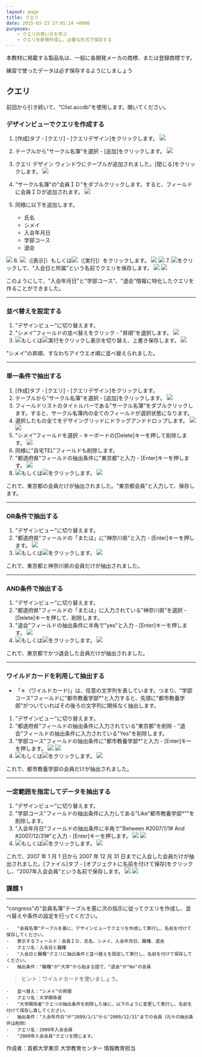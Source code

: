 ```yaml
---
layout: page
title: クエリ
date: 2015-03-23 17:01:14 +0900
purposes:
    - クエリの使い方を学ぶ
    - クエリを新規作成し、必要な形式で保存する
---
```


本教材に掲載する製品名は、一般に各開発メーカの商標、または登録商標です。

練習で使ったデータは必ず保存するようにしましょう


クエリ
--------------
前回から引き続いて、"Clist.accdb"を使用します。開いてください。
### デザインビューでクエリを作成する

1. [作成]タブ - [クエリ] - [クエリデザイン]をクリックします。
![](./pic/newquery1.png)
2. テーブルから"サークル名簿"を選択 - [追加]をクリックします。
![](./pic/newquery2.png)
3. クエリ デザイン ウィンドウにテーブルが追加されました。[閉じる]をクリックします。
![](./pic/newquery3.png)
4. "サークル名簿"の"会員ＩＤ"をダブルクリックします。すると、フィールドに会員ＩＤが追加されます。
![](./pic/newquery4.png)
5. 同様に以下を追加します。

    -   氏名
    -   シメイ
    -   入会年月日
    -   学部コース
    -   退会

![](./pic/newquery5.png)
6. ![](./pic/databaseview.png)（[表示]）もしくは![](./pic/action.png)（[実行]）をクリックします。
![](./pic/newquery6.png)
![](./pic/newquery7.png)
7. ![](./pic/quicksave.png)をクリックして、"入会日と所属"という名前でクエリを保存します。
![](./pic/newquery8.png)
![](./pic/newquery9.png)

このようにして、"入会年月日"と"学部コース"、"退会"情報に特化したクエリを作ることができました。

---
### 並べ替えを設定する

1. "デザインビュー"に切り替えます。
2. "シメイ"フィールドの並べ替えをクリック - "昇順"を選択します。
![](./pic/sortname1.png)
3. ![](./pic/databaseview.png)もしくは![](./pic/action.png)実行をクリックし表示を切り替え、上書き保存します。
![](./pic/sortname2.png)

"シメイ"の昇順、すなわちアイウエオ順に並べ替えられました。

---
### 単一条件で抽出する

1. [作成]タブ - [クエリ] - [クエリデザイン]をクリックします。
2. テーブルから"サークル名簿"を選択 - [追加]をクリックします。
![](./pic/abstract1.png)
3. フィールドリストのタイトルバーである"サークル名簿"をダブルクリックします。すると、サークル名簿内の全てのフィールドが選択状態になります。
4. 選択したもの全てをデザイングリッドにドラッグアンドドロップします。
![](./pic/abstract2.png)
![](./pic/abstract3.png)
5. "シメイ"フィールドを選択 - キーボードの[Delete]キーを押して削除します。
![](./pic/abstract4.png)
6. 同様に"自宅TEL"フィールドも削除します。
7. "都道府県"フィールドの抽出条件に"東京都"と入力 - [Enter]キーを押します。
![](./pic/abstract5.png)
8. ![](./pic/databaseview.png)もしくは![](./pic/action.png)をクリックします。
![](./pic/abstract6.png)

これで、東京都の会員だけが抽出されました。"東京都会員"と入力して、保存します。

---
### OR条件で抽出する

1. "デザインビュー"に切り替えます。
2. "都道府県"フィールドの「または」に"神奈川県"と入力 - [Enter]キーを押します。
![](./pic/or1.png)
3. ![](./pic/databaseview.png)もしくは![](./pic/action.png)をクリックします。
![](./pic/or2.png)

これで、東京都と神奈川県の会員だけが抽出されました。

---
### AND条件で抽出する

1. "デザインビュー"に切り替えます。
2. "都道府県"フィールドの「または」に入力されている"神奈川県"を選択 - [Delete]キーを押して、削除します。
3. "退会"フィールドの抽出条件に半角で"yes"と入力 - [Enter]キーを押します。
![](./pic/and1.png)
4. ![](./pic/databaseview.png)もしくは![](./pic/action.png)をクリックします。
![](./pic/and2.png)

これで、東京都でかつ退会した会員だけが抽出されました。

---
### ワイルドカードを利用して抽出する

 - 「＊（ワイルドカード)」は、任意の文字列を表しています。つまり、"学部コース"フィールドに"都市教養学部*"と入力すると、先頭に"都市教養学部"がついていればその後ろの文字列に関係なく抽出します。

1. "デザインビュー"に切り替えます。
2. "都道府県"フィールドの抽出条件に入力されている"東京都"を削除 - "退会"フィールドの抽出条件に入力されている"Yes"を削除します。
3. "学部コース"フィールドの抽出条件に"都市教養学部*"と入力 - [Enter]キーを押します。
![](./pic/wildcard1.png)
![](./pic/wildcard2.png)
4. ![](./pic/databaseview.png)もしくは![](./pic/action.png)をクリックします。
![](./pic/wildcard3.png)

これで、都市教養学部の会員だけが抽出されました。

---
### 一定範囲を指定してデータを抽出する

1. "デザインビュー"に切り替えます。
2. "学部コース"フィールドの抽出条件に入力してある"Like"都市教養学部*""を削除します。
3. "入会年月日"フィールドの抽出条件に半角で"Between #2007/1/1# And #2007/12/31#"と入力 - [Enter]キーを押します。
![](./pic/between1.png)
![](./pic/between2.png)
4. ![](./pic/databaseview.png)もしくは![](./pic/action.png)をクリックします。
![](./pic/between3.png)

これで、2007 年 1 月 1 日から 2007 年 12 月 31 日までに入会した会員だけが抽出されました。[ファイル]タブ - [オブジェクトに名前を付けて保存]をクリックし、"2007年入会会員"という名前で保存します。
![](./pic/between4.png)
![](./pic/between5.png)

### 課題 1
--------------
"congress"の"会員名簿"テーブルを基に次の指示に従ってクエリを作成し、並べ替えや条件の設定を行ってください。

    -   "会員名簿"テーブルを基に、デザインビューでクエリを作成して実行し、名前を付けて保存してください。
    -   表示するフィールド：会員ＩＤ、氏名、シメイ、入会年月日、職種、退会
    -   クエリ名：入会日と職種
    -   "入会日と職種"クエリに抽出条件と並べ替えを設定して実行し、名前を付けて保存してください。
    -   抽出条件："職種"が"大学"から始まる語で、"退会"が"No"の会員

> ヒント：ワイルドカードを使いましょう。

    -   並べ替え："シメイ"の昇順
    -   クエリ名：大学関係者
    -   "大学関係者"クエリの抽出条件を削除した後に、以下のように変更して実行し、名前を付けて保存し直してください。
    -   抽出条件："入会年月日"が"2009/1/1"から"2009/12/31"までの会員（元々の抽出条件は削除）
    -   クエリ名：2009年入会会員
    -   "2009年入会会員"クエリを閉じます。

作成者：首都大学東京 大学教育センター 情報教育担当
